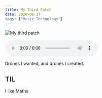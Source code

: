 ```yaml
---
title: My Third Patch
date: 2020-06-17
tags: ["Music Technology"]
---
```


![My third patch](/images/my-third-patch.jpg)

<audio controls crossorigin="anonymous" src="https://dop82cmkdnrqr.cloudfront.net/blog/my-third-patch.mp3"></audio>

Drones I wanted, and drones I created.

## TIL

I like Maths.
